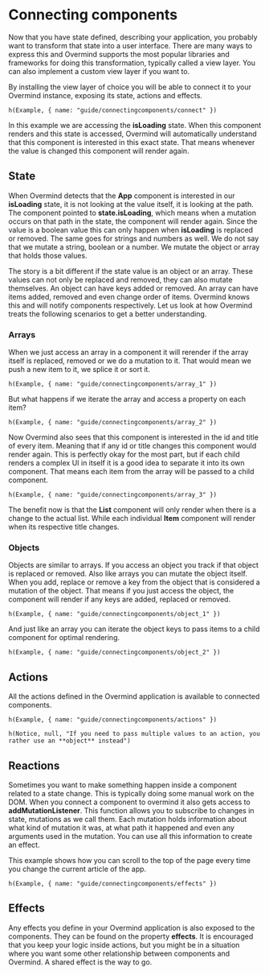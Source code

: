 # Connecting components

Now that you have state defined, describing your application, you probably want to transform that state into a user interface. There are many ways to express this and Overmind supports the most popular libraries and frameworks for doing this transformation, typically called a view layer. You can also implement a custom view layer if you want to.

By installing the view layer of choice you will be able to connect it to your Overmind instance, exposing its state, actions and effects.

```marksy
h(Example, { name: "guide/connectingcomponents/connect" })
```

In this example we are accessing the **isLoading** state. When this component renders and this state is accessed, Overmind will automatically understand that this component is interested in this exact state. That means whenever the value is changed this component will render again.

## State

When Overmind detects that the **App** component is interested in our **isLoading** state, it is not looking at the value itself, it is looking at the path. The component pointed to **state.isLoading**, which means when a mutation occurs on that path in the state, the component will render again. Since the value is a boolean value this can only happen when **isLoading** is replaced or removed. The same goes for strings and numbers as well. We do not say that we mutate a string, boolean or a number. We mutate the object or array that holds those values.

The story is a bit different if the state value is an object or an array. These values can not only be replaced and removed, they can also mutate themselves. An object can have keys added or removed. An array can have items added, removed and even change order of items. Overmind knows this and will notify components respectively. Let us look at how Overmind treats the following scenarios to get a better understanding.

### Arrays

When we just access an array in a component it will rerender if the array itself is replaced, removed or we do a mutation to it. That would mean we push a new item to it, we splice it or sort it.

```marksy
h(Example, { name: "guide/connectingcomponents/array_1" })
```

But what happens if we iterate the array and access a property on each item?

```marksy
h(Example, { name: "guide/connectingcomponents/array_2" })
```

Now Overmind also sees that this component is interested in the id and title of every item. Meaning that if any id or title changes this component would render again. This is perfectly okay for the most part, but if each child renders a complex UI in itself it is a good idea to separate it into its own component. That means each item from the array will be passed to a child component.

```marksy
h(Example, { name: "guide/connectingcomponents/array_3" })
```

The benefit now is that the **List** component will only render when there is a change to the actual list. While each individual **Item** component will render when its respective title changes.


### Objects

Objects are similar to arrays. If you access an object you track if that object is replaced or removed. Also like arrays you can mutate the object itself. When you add, replace or remove a key from the object that is considered a mutation of the object. That means if you just access the object, the component will render if any keys are added, replaced or removed.

```marksy
h(Example, { name: "guide/connectingcomponents/object_1" })
```

And just like an array you can iterate the object keys to pass items to a child component for optimal rendering. 

```marksy
h(Example, { name: "guide/connectingcomponents/object_2" })
```

## Actions

All the actions defined in the Overmind application is available to connected components.

```marksy
h(Example, { name: "guide/connectingcomponents/actions" })
```

```marksy
h(Notice, null, "If you need to pass multiple values to an action, you rather use an **object** instead")
```

## Reactions

Sometimes you want to make something happen inside a component related to a state change. This is typically doing some manual work on the DOM. When you connect a component to overmind it also gets access to **addMutationListener**. This function allows you to subscribe to changes in state, mutations as we call them. Each mutation holds information about what kind of mutation it was, at what path it happened and even any arguments used in the mutation. You can use all this information to create an effect.

This example shows how you can scroll to the top of the page every time you change the current article of the app.

```marksy
h(Example, { name: "guide/connectingcomponents/effects" })
```

## Effects

Any effects you define in your Overmind application is also exposed to the components. They can be found on the property **effects**. It is encouraged that you keep your logic inside actions, but you might be in a situation where you want some other relationship between components and Overmind. A shared effect is the way to go.